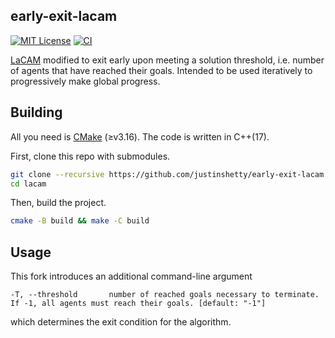 early-exit-lacam
---
[![MIT License](http://img.shields.io/badge/license-MIT-blue.svg?style=flat)](LICENSE)
[![CI](https://github.com/justinshetty/early-exit-lacam/actions/workflows/ci.yml/badge.svg)](https://github.com/justinshetty/early-exit-lacam/actions/workflows/ci.yml)

[LaCAM](https://github.com/kei18/lacam) modified to exit early upon meeting a solution threshold, i.e. number of agents that have reached their goals. Intended to be used iteratively to progressively make global progress.

## Building

All you need is [CMake](https://cmake.org/) (≥v3.16). The code is written in C++(17).

First, clone this repo with submodules.

```sh
git clone --recursive https://github.com/justinshetty/early-exit-lacam.git
cd lacam
```
Then, build the project.

```sh
cmake -B build && make -C build
```

## Usage

This fork introduces an additional command-line argument
```
-T, --threshold       number of reached goals necessary to terminate. If -1, all agents must reach their goals. [default: "-1"]
```
which determines the exit condition for the algorithm.
